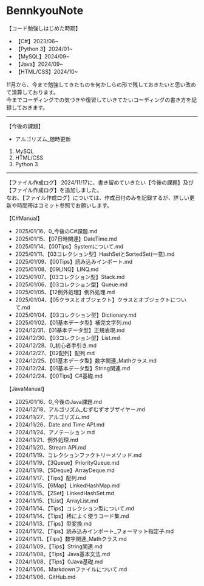 # BennkyouNote
【コード勉強しはじめた時期】
* 【C#】2023/06~
* 【Python 3】2024/01~
* 【MySQL】2024/09~
* 【Java】2024/09~
* 【HTML/CSS】2024/10~

11月から、今まで勉強してきたものを何かしらの形で残しておきたいと思い改めて清算しております。  
今までコーディングでの気づきや復習していきてたいコーディングの書き方を記録しておきます。  
***************************************************************************
【今後の課題】
* アルゴリズム_随時更新
1. MySQL
2. HTML/CSS
3. Python 3

***************************************************************************
【ファイル作成ログ】
2024/11/17に、書き留めていきたい【今後の課題】及び【ファイル作成ログ】を追加しました。  
なお、【ファイル作成ログ】については、作成日付のみを記録するが、詳しい更新や時間帯はコミット参照でお願いします。  

【C#Manual】
* 2025/01/16、0_今後のC#課題.md
* 2025/01/15、【07日時関連】DateTime.md
* 2025/01/14、【00Tips】Systemについて.md
* 2025/01/11、【03コレクション型】HashSetとSortedSet(一意).md
* 2025/01/09、【00Tips】読み込みインポート.md
* 2025/01/08、【09LINQ】LINQ.md
* 2025/01/07、【03コレクション型】Stack.md
* 2025/01/06、【03コレクション型】Queue.md
* 2025/01/05、【12例外処理】例外処理.md
* 2025/01/04、【05クラスとオブジェクト】クラスとオブジェクトについて.md
* 2025/01/04、【03コレクション型】Dictionary.md
* 2025/01/02、【01基本データ型】補完文字列.md
* 2024/12/31、【01基本データ型】正規表現.md
* 2024/12/30、【03コレクション型】List.md
* 2024/12/28、0_初心者手引き.md
* 2024/12/27、【02配列】配列.md
* 2024/12/25、【01基本データ型】数字関連_Mathクラス.md
* 2024/12/24、【01基本データ型】String関連.md
* 2024/12/24、【00Tips】C#基礎.md

【JavaManual】
* 2025/01/16、0_今後のJava課題.md
* 2024/12/18、アルゴリズム_むずむずオブザイヤー.md
* 2024/11/27、アルゴリズム.md
* 2024/11/26、Date and Time API.md
* 2024/11/24、アノテーション.md
* 2024/11/21、例外処理.md
* 2024/11/20、Stream API.md
* 2024/11/19、コレクションファクトリーメソッド.md
* 2024/11/19、【3Queue】PriorityQueue.md
* 2024/11/19、【5Deque】ArrayDeque.md
* 2024/11/17、【Tips】配列.md
* 2024/11/15、【6Map】LinkedHashMap.md
* 2024/11/15、【2Set】LinkedHashSet.md
* 2024/11/15、【1List】ArrayList.md
* 2024/11/14、【Tips】コレクション型について.md
* 2024/11/14、【Tips】稀によく使うコード集.md
* 2024/11/13、【Tips】型変換.md
* 2024/11/12、【Tips】読み込みインポート_フォーマット指定子.md
* 2024/11/11、【Tips】数字関連_Mathクラス.md
* 2024/11/09、【Tips】String関連.md
* 2024/11/08。【Tips】Java基本文法.md
* 2024/11/08、【Tips】0Java基礎.md
* 2024/11/06、Markdownファイルについて.md
* 2024/11/06、GitHub.md
